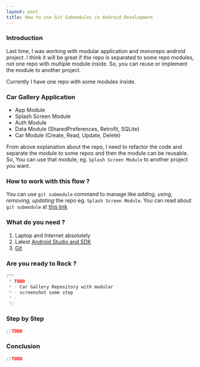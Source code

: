 ```yaml
---
layout: post
title: How to use Git Submodules in Android Development
---
```


### Introduction

Last time, I was working with modular application and monorepo android project. I think it will be great if the repo is separated to some repo modules, not one repo with multiple module inside. So, you can reuse or implement the module to another project.

Currently I have one repo with some modules inside.

### Car Gallery Application
  * App Module
  * Splash Screen Module
  * Auth Module
  * Data Module (SharedPreferences, Retrofit, SQLite)
  * Car Module (Create, Read, Update, Delete)

From above explanation about the repo, I need to refactor the code and separate the module to some repos and then the module can be reusable. So, You can use that module, eg. `Splash Screen Module` to another project you want.

### How to work with this flow ?

You can use `git submodule` command to manage like _adding, using, removing, updating_ the repo eg. `Splash Screen Module`.
You can read about `git submodule` at [this link](https://git-scm.com/docs/git-submodule)

### What do you need ?

  1. Laptop and Internet absolutely
  2. Latest [Android Studio and SDK](https://developer.android.com/studio/index.html?hl=id)
  3. [Git](https://git-scm.com/downloads)
  
### Are you ready to Rock ?

```java
/**
 * TODO : 
 * - Car Gallery Repository with modular
 * - screenshot some step
 * - 
 */
```

### Step by Step

```java
//TODO
```

### Conclusion

```java
//TODO
```
